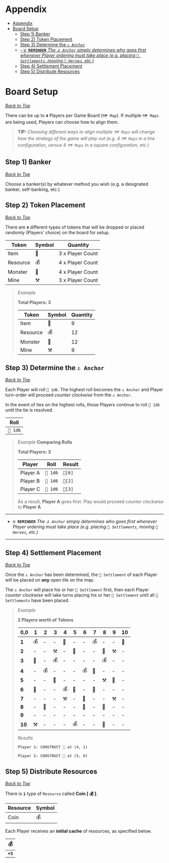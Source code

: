 # Appendix
- [Appendix](#appendix)
- [Board Setup](#board-setup)
	- [Step 1) Banker](#step-1-banker)
	- [Step 2) Token Placement](#step-2-token-placement)
	- [Step 3) Determine the `⚓ Anchor`](#step-3-determine-the-%E2%9A%93-anchor)
	- [- **`💡 REMINDER`** *The `⚓ Anchor` simply determines who goes first whenever Player ordering must take place (e.g. placing `🏰 Settlements`, moving `🧙‍ Heroes`, etc.)*](#%F0%9F%92%A1-reminder-the-%E2%9A%93-anchor-simply-determines-who-goes-first-whenever-player-ordering-must-take-place-eg-placing-%F0%9F%8F%B0-settlements-moving-%F0%9F%A7%99%E2%80%8D-heroes-etc)
	- [Step 4) Settlement Placement](#step-4-settlement-placement)
	- [Step 5) Distribute Resources](#step-5-distribute-resources)

# Board Setup

*[Back to Top](#appendix)*

There can be up to **`4`** Players per Game Board (`🗺️ Map`).  If multiple `🗺️ Maps` are being used, Players can choose how to align them.

> **TIP:** *Choosing different ways to align multiple `🗺️ Maps` will change how the strategy of the game will play out (e.g. 4 `🗺️ Maps` in a line configuration, versus 4 `🗺️ Maps` in a square configuration, etc.)*

## Step 1) Banker

*[Back to Top](#appendix)*

Choose a banker(s) by whatever method you wish (e.g. a designated banker, self-banking, etc.)

## Step 2) Token Placement

*[Back to Top](#appendix)*

There are **`4`** different types of tokens that will be dropped or placed randomly (Players' choice) on the board for setup.

|Token|Symbol|Quantity|
|---|---|---|
|Item|🎁|3 x Player Count|
|Resource|💰|4 x Player Count|
|Monster|🧟|4 x Player Count|
|Mine|⚒️|3 x Player Count|

> *Example*
> 
> **Total Players: 3**
> 
> |Token|Symbol|Quantity|
> |---|---|---|
> |Item|🎁|9|
> |Resource|💰|12|
> |Monster|🧟|12|
> |Mine|⚒️|9|

## Step 3) Determine the `⚓ Anchor`

*[Back to Top](#appendix)*

Each Player will roll `🎲 1d6`. The highest roll becomes the `⚓ Anchor` and Player turn-order will proceed *counter clockwise* from the `⚓ Anchor`.

In the event of ties on the highest rolls, those Players continue to roll `🎲 1d6` until the tie is resolved.

|Roll|
|---|
|`🎲 1d6`|

> *Example*
> **Comparing Rolls**
> 
> **Total Players: 3**
> 
> |Player|Roll|Result|
> |---|---|---|
> |Player A|`🎲 1d6`|`🎲[6]`|
> |Player B|`🎲 1d6`|`🎲[2]`|
> |Player C|`🎲 1d6`|`🎲[3]`|
> 
> As a result, **Player A** goes first.  Play would proceed *counter clockwise* to **Player A**

---
- **`💡 REMINDER`** *The `⚓ Anchor` simply determines who goes first whenever Player ordering must take place (e.g. placing `🏰 Settlements`, moving `🧙‍ Heroes`, etc.)*
---

## Step 4) Settlement Placement

*[Back to Top](#appendix)*

Once the `⚓ Anchor` has been determined, the `🏰 Settlement` of each Player will be placed on **any** open tile on the map.

The `⚓ Anchor` will place his or her `🏰 Settlement` first, then each Player *counter clockwise* will take turns placing his or her `🏰 Settlement` until all `🏰 Settlements` have been placed.

> *Example*
> 
> **2 Players worth of Tokens**
> 
> |0,0|1|2|3|4|5|6|7|8|9|10|
> |-|-|-|-|-|-|-|-|-|-|-|
> |**1**|💰|-|-|🏰|-|-|💰|-|-|🎁|
> |**2**|-|-|⚒️|-|🎁|-|-|🧟|⚒️|-|
> |**3**|🧟|-|💰|-|-|-|-|💰|-|-|
> |**4**|-|💰|-|-|-|💰|🧟|-|-|-|
> |**5**|-|-|🧟|-|-|-|-|⚒️|🎁|-|
> |**6**|🎁|-|-|💰|🏰|-|🧟|-|-|-|
> |**7**|-|-|-|⚒️|-|🎁|-|-|⚒️|-|
> |**8**|-|🧟|-|-|-|🧟|-|🎁|-|-|
> |**9**|-|-|-|-|-|-|-|-|-|-|
> |**10**|⚒️|-|-|-|💰|-|-|🧟|-|-|
> 
> *Results*
> 
> **`Player 1: CONSTRUCT 🏰 at (4, 1)`**
> 
> **`Player 2: CONSTRUCT 🏰 at (5, 6)`**

## Step 5) Distribute Resources

*[Back to Top](#appendix)*

There is **`1`** type of `Resource` called **Coin [ 💰 ]**.

|Resource|Symbol|
|---|---|
|Coin|💰|

Each Player receives an **initial cache** of resources, as specified below.

|💰|
|---|
|**`+5`**|